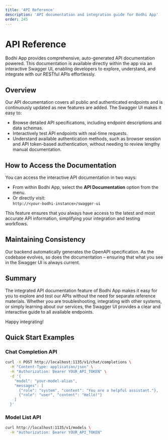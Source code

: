 ```yaml
---
title: 'API Reference'
description: 'API documentation and integration guide for Bodhi App'
order: 245
---
```


# API Reference

Bodhi App provides comprehensive, auto-generated API documentation powered. This documentation is available directly within the app via an interactive Swagger UI, enabling developers to explore, understand, and integrate with our RESTful APIs effortlessly.

## Overview

Our API documentation covers all public and authenticated endpoints and is continuously updated as new features are added. The Swagger UI makes it easy to:

- Browse detailed API specifications, including endpoint descriptions and data schemas.
- Interactively test API endpoints with real-time requests.
- Understand available authentication methods, such as browser session and API token-based authentication, without needing to review lengthy manual documentation.

## How to Access the Documentation

You can access the interactive API documentation in two ways:

- From within Bodhi App, select the **API Documentation** option from the menu.
- Or directly visit:  
  `http://<your-bodhi-instance>/swagger-ui`

This feature ensures that you always have access to the latest and most accurate API information, simplifying your integration and testing workflows.

## Maintaining Consistency

Our backend automatically generates the OpenAPI specification. As the codebase evolves, so does the documentation – ensuring that what you see in the Swagger UI is always current.

## Summary

The integrated API documentation feature of Bodhi App makes it easy for you to explore and test our APIs without the need for separate reference materials. Whether you are troubleshooting, integrating with other systems, or simply learning about our services, the Swagger UI provides a clear and interactive guide to all available endpoints.

Happy integrating!

## Quick Start Examples

### Chat Completion API

```bash
curl -X POST http://localhost:1135/v1/chat/completions \
  -H "Content-Type: application/json" \
  -H "Authorization: Bearer YOUR_API_TOKEN" \
  -d '{
    "model": "your-model-alias",
    "messages": [
      {"role": "system", "content": "You are a helpful assistant."},
      {"role": "user", "content": "Hello!"}
    ]
  }'
```

### Model List API

```bash
curl http://localhost:1135/v1/models \
  -H "Authorization: Bearer YOUR_API_TOKEN"
```
